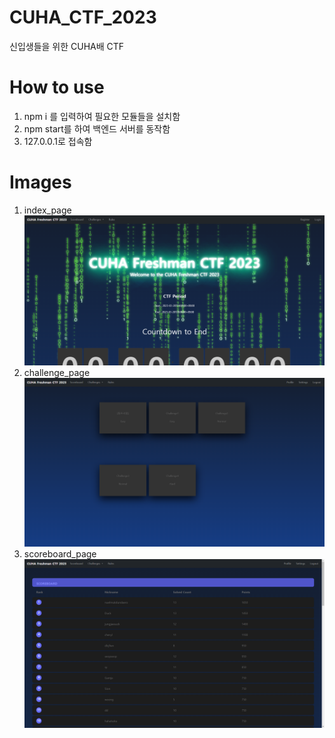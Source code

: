 # CUHA_CTF_2023
신입생들을 위한 CUHA배 CTF

# How to use
1. npm i 를 입력하여 필요한 모듈들을 설치함
2. npm start를 하여 백엔드 서버를 동작함
3. 127.0.0.1로 접속함

# Images
1. index_page  
![대체 텍스트](./how-to-use/images/index.png)
2. challenge_page  
![대체 텍스트](./how-to-use/images/challenge.png)
3. scoreboard_page  
![대체 텍스트](./how-to-use/images/scoreboard.png)

